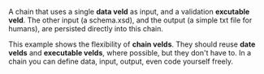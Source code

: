 A chain that uses a single **data veld** as input, and a validation **excutable veld**. The other
input (a schema.xsd), and the output (a simple txt file for humans), are persisted directly into
this chain.

This example shows the flexibility of **chain velds**. They should reuse **date velds** and
**executable velds**, where possible, but they don't have to. In a chain you can define data, input,
output, even code yourself freely.
